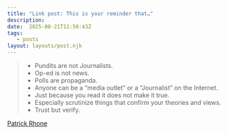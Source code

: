 ```yaml
---
title: "Link post: This is your reminder that…"
description:
date:  2025-08-21T11:50:43Z
tags:
   - posts
layout: layouts/post.njk
---
```


>  * Pundits are not Journalists.
>  * Op-ed is not news.
>  * Polls are propaganda.
>  * Anyone can be a “media outlet” or a “Journalist” on the Internet. 
>  * Just because you read it does not make it true.
>  * Especially scrutinize things that confirm your theories and views.
>  * Trust but verify.

[Patrick Rhone](https://www.patrickrhone.net/15055-2/)